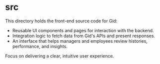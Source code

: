 ﻿# src

This directory holds the front-end source code for Gid:

- Reusable UI components and pages for interaction with the backend.
- Integration logic to fetch data from Gid's APIs and present responses.
- An interface that helps managers and employees review histories, performance, and insights.

Focus on delivering a clear, intuitive user experience.
